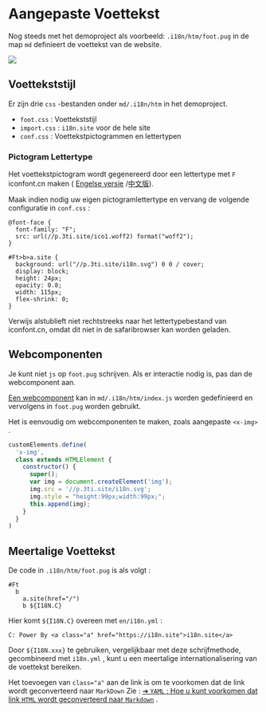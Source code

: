 # Aangepaste Voettekst

Nog steeds met het demoproject als voorbeeld: `.i18n/htm/foot.pug` in de map `md` definieert de voettekst van de website.

![](https://p.3ti.site/1721286077.avif)

## Voettekststijl

Er zijn drie `css` -bestanden onder `md/.i18n/htm` in het demoproject.

* `foot.css` : Voettekststijl
* `import.css` : `i18n.site` voor de hele site
* `conf.css` : Voettekstpictogrammen en lettertypen

### Pictogram Lettertype

Het voettekstpictogram wordt gegenereerd door een lettertype met `F` iconfont.cn maken ( [Engelse versie](https://www.iconfont.cn/?lang=en-us) /[中文版](https://www.iconfont.cn/?lang=zh)).

Maak indien nodig uw eigen pictogramlettertype en vervang de volgende configuratie in `conf.css` :

```
@font-face {
  font-family: "F";
  src: url(//p.3ti.site/ico1.woff2) format("woff2");
}

#Ft>b>a.site {
  background: url("//p.3ti.site/i18n.svg") 0 0 / cover;
  display: block;
  height: 24px;
  opacity: 0.8;
  width: 115px;
  flex-shrink: 0;
}
```

Verwijs alstublieft niet rechtstreeks naar het lettertypebestand van iconfont.cn, omdat dit niet in de safaribrowser kan worden geladen.

## Webcomponenten

Je kunt niet `js` op `foot.pug` schrijven. Als er interactie nodig is, pas dan de webcomponent aan.

[Een webcomponent](https://www.freecodecamp.org/news/build-your-first-web-component/) kan in `md/.i18n/htm/index.js` worden gedefinieerd en vervolgens in `foot.pug` worden gebruikt.

Het is eenvoudig om webcomponenten te maken, zoals aangepaste `<x-img>` .

```js
customElements.define(
  'x-img',
  class extends HTMLElement {
    constructor() {
      super();
      var img = document.createElement('img');
      img.src = '//p.3ti.site/i18n.svg';
      img.style = "height:99px;width:99px;";
      this.append(img);
    }
  }
)
```

## Meertalige Voettekst

De code in `.i18n/htm/foot.pug` is als volgt :

```
#Ft
  b
    a.site(href="/")
    b ${I18N.C}
```

Hier komt `${I18N.C}` overeen met `en/i18n.yml` :

```
C: Power By <a class="a" href="https://i18n.site">i18n.site</a>
```

Door `${I18N.xxx}` te gebruiken, vergelijkbaar met deze schrijfmethode, gecombineerd met `i18n.yml` , kunt u een meertalige internationalisering van de voettekst bereiken.

Het toevoegen van `class="a"` aan de link is om te voorkomen dat de link wordt geconverteerd naar `MarkDown` Zie :
 [➔ `YAML` : Hoe u kunt voorkomen dat link `HTML` wordt geconverteerd naar `Markdown`](/i18/qa#H2) .